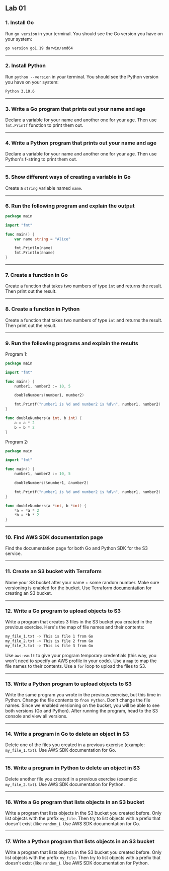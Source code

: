 ## Lab 01

### 1. Install Go 
Run `go version` in your terminal. You should see the Go version you have on your system:
```bash
go version go1.19 darwin/amd64
```

---

### 2. Install Python
Run `python --version` in your terminal. You should see the Python version you have on your system:
```bash
Python 3.10.6
```

---

### 3. Write a Go program that prints out your name and age
Declare a variable for your name and another one for your age. Then use `fmt.Printf` function to print them out.


---

### 4. Write a Python program that prints out your name and age
Declare a variable for your name and another one for your age. Then use Python's f-string to print them out.


---

### 5. Show different ways of creating a variable in Go
Create a `string` variable named `name`.


---

### 6. Run the following program and explain the output
```go
package main

import "fmt"

func main() {
	var name string = "Alice"

	fmt.Println(name)
	fmt.Println(&name)
}
```


---

### 7. Create a function in Go
Create a function that takes two numbers of type `int` and returns the result. Then print out the result.


---

### 8. Create a function in Python
Create a function that takes two numbers of type `int` and returns the result. Then print out the result.


---

### 9. Run the following programs and explain the results
Program 1:
```go
package main

import "fmt"

func main() {
	number1, number2 := 10, 5

	doubleNumbers(number1, number2)

	fmt.Printf("number1 is %d and number2 is %d\n", number1, number2)
}

func doubleNumbers(a int, b int) {
	a = a * 2
	b = b * 2
}
```

Program 2:
```go
package main

import "fmt"

func main() {
	number1, number2 := 10, 5

	doubleNumbers(&number1, &number2)

	fmt.Printf("number1 is %d and number2 is %d\n", number1, number2)
}

func doubleNumbers(a *int, b *int) {
	*a = *a * 2
	*b = *b * 2
}
```


---

### 10. Find AWS SDK documentation page
Find the documentation page for both Go and Python SDK for the S3 service.


---

### 11. Create an S3 bucket with Terraform
Name your S3 bucket after your name + some random number. Make sure versioning is enabled for the bucket. Use Terraform [documentation](https://registry.terraform.io/providers/hashicorp/aws/latest/docs/resources/s3_bucket) for creating an S3 bucket.


---

### 12. Write a Go program to upload objects to S3
Write a program that creates 3 files in the S3 bucket you created in the previous exercise. Here's the map of file names and their contents:
```bash
my_file_1.txt -> This is file 1 from Go
my_file_2.txt -> This is file 2 from Go
my_file_3.txt -> This is file 3 from Go
```

Use `aws-vault` to give your program temporary credentials (this way, you won't need to specify an AWS profile in your code). Use a `map` to map the file names to their contents. Use a `for` loop to upload the files to S3.


---

### 13. Write a Python program to upload objects to S3
Write the same program you wrote in the previous exercise, but this time in Python. Change the file contents to `from Python`. Don't change the file names. Since we enabled versioning on the bucket, you will be able to see both versions (Go and Python). After running the program, head to the S3 console and view all versions.


--- 

### 14. Write a program in Go to delete an object in S3
Delete one of the files you created in a previous exercise (example: `my_file_1.txt`). Use AWS SDK documentation for Go.


---

### 15. Write a program in Python to delete an object in S3
Delete another file you created in a previous exercise (example: `my_file_2.txt`). Use AWS SDK documentation for Python.


---

### 16. Write a Go program that lists objects in an S3 bucket
Write a program that lists objects in the S3 bucket you created before. Only list objects with the prefix `my_file`. Then try to list objects with a prefix that doesn't exist (like `random_`). Use AWS SDK documentation for Go.


---

### 17. Write a Python program that lists objects in an S3 bucket
Write a program that lists objects in the S3 bucket you created before. Only list objects with the prefix `my_file`. Then try to list objects with a prefix that doesn't exist (like `random_`). Use AWS SDK documentation for Python.
